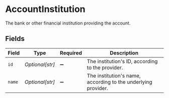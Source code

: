 # AccountInstitution

The bank or other financial institution providing the account.


## Fields

| Field                                                         | Type                                                          | Required                                                      | Description                                                   |
| ------------------------------------------------------------- | ------------------------------------------------------------- | ------------------------------------------------------------- | ------------------------------------------------------------- |
| `id`                                                          | *Optional[str]*                                               | :heavy_minus_sign:                                            | The institution's ID, according to the provider.              |
| `name`                                                        | *Optional[str]*                                               | :heavy_minus_sign:                                            | The institution's name, according to the underlying provider. |
